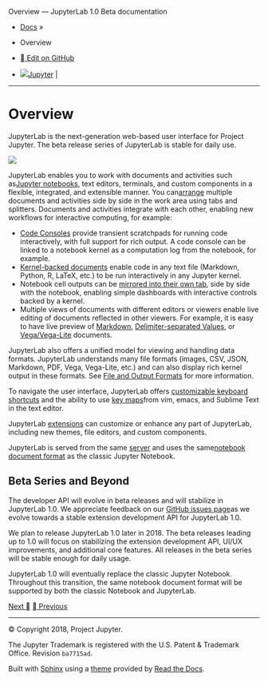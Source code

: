 Overview — JupyterLab 1.0 Beta documentation

- [Docs](http://jupyterlab.readthedocs.io/en/latest/index.html) »

- Overview

- [ Edit on GitHub](https://github.com/jupyterlab/jupyterlab//master/docs/source/getting_started/overview.rst)

- [![](../_resources/8577cb401e13403e40520bf45955ca39.png)Jupyter](https://jupyter.org/documentation) |

* * *

# Overview

JupyterLab is the next-generation web-based user interface for Project Jupyter. The beta release series of JupyterLab is stable for daily use.

![](../_resources/d60825ace85fb0b63059fa5d9a3f5b36.png)

JupyterLab enables you to work with documents and activities such as[Jupyter notebooks](http://jupyterlab.readthedocs.io/en/latest/user/notebook.html#notebook), text editors, terminals, and custom components in a flexible, integrated, and extensible manner. You can[arrange](http://jupyterlab.readthedocs.io/en/latest/user/interface.html#interface) multiple documents and activities side by side in the work area using tabs and splitters. Documents and activities integrate with each other, enabling new workflows for interactive computing, for example:

- [Code Consoles](http://jupyterlab.readthedocs.io/en/latest/user/code_console.html#code-console) provide transient scratchpads for running code interactively, with full support for rich output. A code console can be linked to a notebook kernel as a computation log from the notebook, for example.
- [Kernel-backed documents](http://jupyterlab.readthedocs.io/en/latest/user/documents_kernels.html#kernel-backed-documents) enable code in any text file (Markdown, Python, R, LaTeX, etc.) to be run interactively in any Jupyter kernel.
- Notebook cell outputs can be [mirrored into their own tab](http://jupyterlab.readthedocs.io/en/latest/user/notebook.html#cell-output-mirror), side by side with the notebook, enabling simple dashboards with interactive controls backed by a kernel.
- Multiple views of documents with different editors or viewers enable live editing of documents reflected in other viewers. For example, it is easy to have live preview of [Markdown](http://jupyterlab.readthedocs.io/en/latest/user/file_formats.html#markdown), [Delimiter-separated Values](http://jupyterlab.readthedocs.io/en/latest/user/file_formats.html#csv), or [Vega/Vega-Lite](http://jupyterlab.readthedocs.io/en/latest/user/file_formats.html#vega-lite) documents.

JupyterLab also offers a unified model for viewing and handling data formats. JupyterLab understands many file formats (images, CSV, JSON, Markdown, PDF, Vega, Vega-Lite, etc.) and can also display rich kernel output in these formats. See [File and Output Formats](http://jupyterlab.readthedocs.io/en/latest/user/file_formats.html#file-and-output-formats) for more information.

To navigate the user interface, JupyterLab offers [customizable keyboard shortcuts](http://jupyterlab.readthedocs.io/en/latest/user/interface.html#shortcuts) and the ability to use [key maps](http://jupyterlab.readthedocs.io/en/latest/user/interface.html#editor-keymaps)from vim, emacs, and Sublime Text in the text editor.

JupyterLab [extensions](http://jupyterlab.readthedocs.io/en/latest/user/extensions.html#user-extensions) can customize or enhance any part of JupyterLab, including new themes, file editors, and custom components.

JupyterLab is served from the same [server](https://jupyter-notebook.readthedocs.io/en/stable/) and uses the same[notebook document format](http://nbformat.readthedocs.io/en/latest/) as the classic Jupyter Notebook.

## Beta Series and Beyond

The developer API will evolve in beta releases and will stabilize in JupyterLab 1.0. We appreciate feedback on our [GitHub issues page](https://github.com/jupyterlab/jupyterlab/issues)as we evolve towards a stable extension development API for JupyterLab 1.0.

We plan to release JupyterLab 1.0 later in 2018. The beta releases leading up to 1.0 will focus on stabilizing the extension development API, UI/UX improvements, and additional core features. All releases in the beta series will be stable enough for daily usage.

JupyterLab 1.0 will eventually replace the classic Jupyter Notebook. Throughout this transition, the same notebook document format will be supported by both the classic Notebook and JupyterLab.

 [Next ](http://jupyterlab.readthedocs.io/en/latest/getting_started/installation.html)  [ Previous](http://jupyterlab.readthedocs.io/en/latest/index.html)

* * *

© Copyright 2018, Project Jupyter.

The Jupyter Trademark is registered with the U.S. Patent & Trademark Office.  Revision `ba7715ad`.

Built with [Sphinx](http://sphinx-doc.org/) using a [theme](https://github.com/snide/sphinx_rtd_theme) provided by [Read the Docs](https://readthedocs.org/).